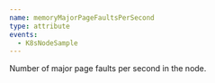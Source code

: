 ```yaml
---
name: memoryMajorPageFaultsPerSecond
type: attribute
events:
  - K8sNodeSample
---
```


Number of major page faults per second in the node.
